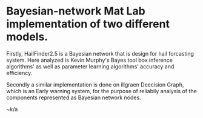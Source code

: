 # Bayesian-network Mat Lab implementation of two different models. 
Firstly, HailFinder2.5 is a Bayesian network that is design for hail forcasting system. Here analyzed is Kevin Murphy's Bayes tool box
inference algorithms' as well as parameter learning algorithms' accuracy and efficiency.

Secondly a similar implementation is done on illgraen Deecision Graph, which is an Early warning system,
for the purpose of reliabily analysis of the components represented as Bayesian network nodes.

~k/a
